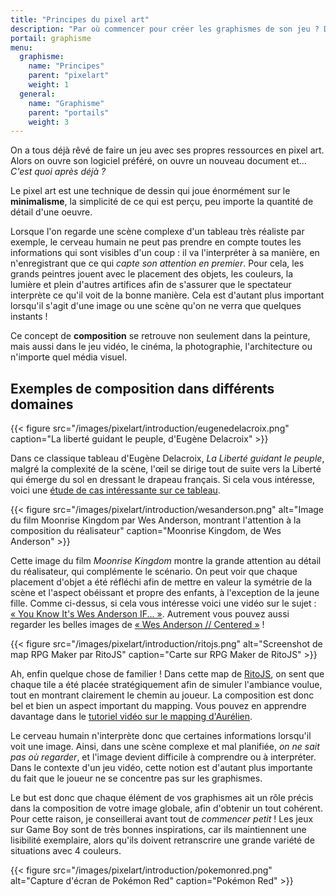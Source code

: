 ```yaml
---
title: "Principes du pixel art"
description: "Par où commencer pour créer les graphismes de son jeu ? Découvrez les principes de la composition visuelle avant de vous lancer !"
portail: graphisme
menu:
  graphisme:
    name: "Principes"
    parent: "pixelart"
    weight: 1
  general:
    name: "Graphisme"
    parent: "portails"
    weight: 3
---
```


On a tous déjà rêvé de faire un jeu avec ses propres ressources en pixel art. Alors on ouvre son logiciel préféré, on ouvre un nouveau document et... *C'est quoi après déjà ?*

Le pixel art est une technique de dessin qui joue énormément sur le **minimalisme**, la simplicité de ce qui est perçu, peu importe la quantité de détail d'une oeuvre.

Lorsque l'on regarde une scène complexe d'un tableau très réaliste par exemple, le cerveau humain ne peut pas prendre en compte toutes les informations qui sont visibles d'un coup : il va l'interpréter à sa manière, en n'enregistrant que ce qui *capte son attention en premier*. Pour cela, les grands peintres jouent avec le placement des objets, les couleurs, la lumière et plein d'autres artifices afin de s'assurer que le spectateur interprète ce qu'il voit de la bonne manière. Cela est d'autant plus important lorsqu'il s'agit d'une image ou une scène qu'on ne verra que quelques instants !

Ce concept de **composition** se retrouve non seulement dans la peinture, mais aussi dans le jeu vidéo, le cinéma, la photographie, l'architecture ou n'importe quel média visuel.

## Exemples de composition dans différents domaines

{{< figure src="/images/pixelart/introduction/eugenedelacroix.png" caption="La liberté guidant le peuple, d'Eugène Delacroix" >}}

Dans ce classique tableau d'Eugène Delacroix, *La Liberté guidant le peuple*, malgré la complexité de la scène, l'œil se dirige tout de suite vers la Liberté qui émerge du sol en dressant le drapeau français. Si cela vous intéresse, voici une [étude de cas intéressante sur ce tableau](https://www.histoire-image.org/fr/etudes/liberte-guidant-peuple-eugene-delacroix).

{{< figure src="/images/pixelart/introduction/wesanderson.png" alt="Image du film Moonrise Kingdom par Wes Anderson, montrant l'attention à la composition du réalisateur" caption="Moonrise Kingdom, de Wes Anderson" >}}

Cette image du film *Moonrise Kingdom* montre la grande attention au détail du réalisateur, qui complémente le scénario. On peut voir que chaque placement d'objet a été réfléchi afin de mettre en valeur la symétrie de la scène et l'aspect obéissant et propre des enfants, à l'exception de la jeune fille. Comme ci-dessus, si cela vous intéresse voici une vidéo sur le sujet : [« You Know It's Wes Anderson IF... »](https://www.youtube.com/watch?v=nqfRmceGwUs). Autrement vous pouvez aussi regarder les belles images de [« Wes Anderson // Centered »](https://vimeo.com/89302848) !

{{< figure src="/images/pixelart/introduction/ritojs.png" alt="Screenshot de map RPG Maker par RitoJS" caption="Carte sur RPG Maker de RitoJS" >}}

Ah, enfin quelque chose de familier ! Dans cette map de [RitoJS](https://twitter.com/RitoJS), on sent que chaque tile a été placée stratégiquement afin de simuler l'ambiance voulue, tout en montrant clairement le chemin au joueur. La composition est donc bel et bien un aspect important du mapping. Vous pouvez en apprendre davantage dans le [tutoriel vidéo sur le mapping d'Aurélien](https://rpgmakeralliance.com/d/63-ameliorer-son-mapping-video-et-liens-utiles).

Le cerveau humain n'interprète donc que certaines informations lorsqu'il voit une image. Ainsi, dans une scène complexe et mal planifiée, *on ne sait pas où regarder*, et l'image devient difficile à comprendre ou à interpréter. Dans le contexte d'un jeu vidéo, cette notion est d'autant plus importante du fait que le joueur ne se concentre pas sur les graphismes.

Le but est donc que chaque élément de vos graphismes ait un rôle précis dans la composition de votre image globale, afin d'obtenir un tout cohérent. Pour cette raison, je conseillerai avant tout de *commencer petit* ! Les jeux sur Game Boy sont de très bonnes inspirations, car ils maintiennent une lisibilité exemplaire, alors qu'ils doivent retranscrire une grande variété de situations avec 4 couleurs.

{{< figure src="/images/pixelart/introduction/pokemonred.png" alt="Capture d'écran de Pokémon Red" caption="Pokémon Red" >}}
